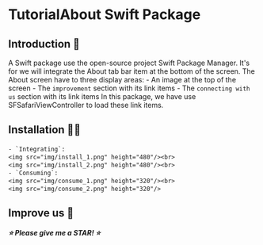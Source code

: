 # TutorialAbout Swift Package

## Introduction :wave:
A Swift package use the open-source project Swift Package Manager.
It's for we will integrate the About tab bar item at the bottom of the screen.
The About screen have to three display areas:
    - An image at the top of the screen
    - The `improvement` section with its link items
    - The `connecting with us` section with its link items
In this package, we have use SFSafariViewController to load these link items.

## Installation :cook:   
    - `Integrating`:
    <img src="img/install_1.png" height="480"/><br>
    <img src="img/install_2.png" height="480"/><br>
    - `Consuming`:
    <img src="img/consume_1.png" height="320"/><br>
    <img src="img/consume_2.png" height="320"/>
    
## Improve us :handshake:
<strong><em>:star: Please give me a STAR! :star:<em><strong>
